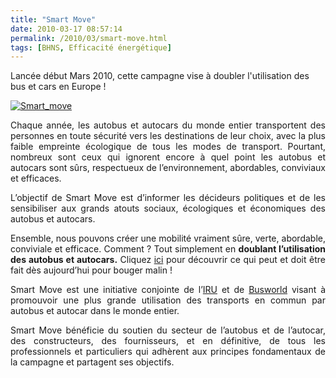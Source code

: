 ```yaml
---
title: "Smart Move"
date: 2010-03-17 08:57:14
permalink: /2010/03/smart-move.html
tags: [BHNS, Efficacité énergétique]
---
```


<p>Lancée début Mars 2010, cette campagne vise à doubler l'utilisation des bus et cars en Europe !</p> <p><a href="http://www.busandcoach.travel/fr/bougez_malin_avec_les_autobus_et_les_autocars_.htm" rel="lightbox"><img alt="Smart_move" border="0" class="asset asset-image at-xid-6a0120a66d2ad4970b01310fadf3cf970c " src="/wp-content/uploads/sites/6/old/6a0120a66d2ad4970b01310fadf3cf970c-500pi.gif" title="Smart_move" /></a> </p> <p style="text-align: justify">Chaque année, les autobus et autocars du monde entier transportent des personnes en toute sécurité vers les destinations de leur choix, avec la plus faible empreinte écologique de tous les modes de transport. Pourtant, nombreux sont ceux qui ignorent encore à quel point les autobus et autocars sont sûrs, respectueux de l’environnement, abordables, conviviaux et efficaces.</p> <p style="text-align: justify"> </p>  <!--more-->  <p style="text-align: justify">L’objectif de Smart Move est d’informer les décideurs politiques et de les sensibiliser aux grands atouts sociaux, écologiques et économiques des autobus et autocars.</p> <p style="text-align: justify">Ensemble, nous pouvons créer une mobilité vraiment sûre, verte, abordable, conviviale et efficace. Comment ? Tout simplement en <strong><span>doublant l’utilisation des autobus et autocars.</span></strong> Cliquez <a href="http://www.busandcoach.travel/fr/bougez_malin_avec_les_autobus_et_les_autocars_.htm" id="PAGE113240000002007" target="_blank" title="Doubler l’utilisation">ici</a> pour découvrir ce qui peut et doit être fait dès aujourd’hui pour bouger malin !</p> <p style="text-align: justify">Smart Move est une initiative conjointe de l’<a href="http://www.iru.org/" target="_blank">IRU</a> et de <a href="http://www.busworld.org/" target="_blank">Busworld</a> visant à promouvoir une plus grande utilisation des transports en commun par autobus et autocar dans le monde entier.</p> <p style="text-align: justify">Smart Move bénéficie du soutien du secteur de l’autobus et de l’autocar, des constructeurs, des fournisseurs, et en définitive, de tous les professionnels et particuliers qui adhèrent aux principes fondamentaux de la campagne et partagent ses objectifs.</p>
